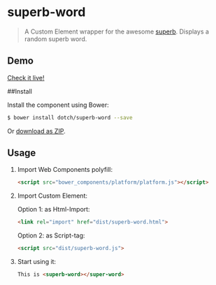 # superb-word

> A Custom Element wrapper for the awesome [superb](https://github.com/sindresorhus/superb). Displays a random superb word.

## Demo

[Check it live!](http://dotch.github.io/superb-word)

##Install

Install the component using Bower:

```sh
$ bower install dotch/superb-word --save
```

Or [download as ZIP](https://github.com/dotch/superb-word/archive/master.zip).

## Usage

1. Import Web Components polyfill:

    ```html
    <script src="bower_components/platform/platform.js"></script>
    ```

2. Import Custom Element:

    Option 1: as Html-Import:
    ```html
    <link rel="import" href="dist/superb-word.html">
    ```

    Option 2: as Script-tag:
    ```html
    <script src="dist/superb-word.js">
    ```

3. Start using it:

    ```html
    This is <superb-word></super-word>